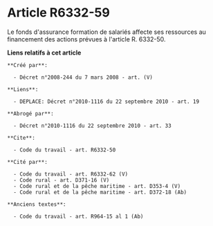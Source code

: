 # Article R6332-59

Le fonds d'assurance formation de salariés affecte ses ressources au financement des actions prévues à l'article R. 6332-50.

**Liens relatifs à cet article**

	**Créé par**:

	  - Décret n°2008-244 du 7 mars 2008 - art. (V)

	**Liens**:

	  - DEPLACE: Décret n°2010-1116 du 22 septembre 2010 - art. 19

	**Abrogé par**:

	  - Décret n°2010-1116 du 22 septembre 2010 - art. 33

	**Cite**:

	  - Code du travail - art. R6332-50

	**Cité par**:

	  - Code du travail - art. R6332-62 (V)
	  - Code rural - art. D371-16 (V)
	  - Code rural et de la pêche maritime - art. D353-4 (V)
	  - Code rural et de la pêche maritime - art. D372-18 (Ab)

	**Anciens textes**:

	  - Code du travail - art. R964-15 al 1 (Ab)
